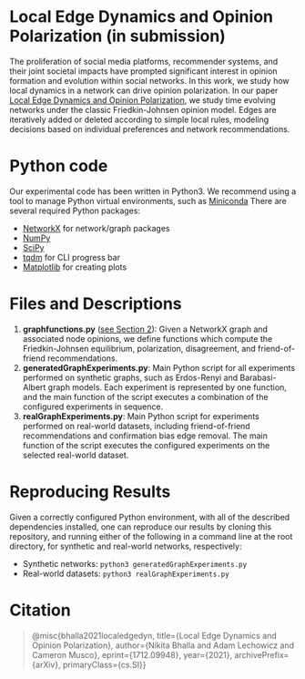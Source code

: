 # Local Edge Dynamics and Opinion Polarization (in submission)


The proliferation of social media platforms, recommender systems, and their joint societal impacts have prompted significant interest in opinion formation and evolution within social networks. In this work, we study how local dynamics in a network can drive opinion polarization. In our paper [Local Edge Dynamics and Opinion Polarization](https://arxiv.org/abs/XXXXXXX), we study time evolving networks under the classic Friedkin-Johnsen opinion model. Edges are iteratively added or deleted according to simple local rules, modeling decisions based on individual preferences and network recommendations.

# Python code 

Our experimental code has been written in Python3.  We recommend using a tool to manage Python virtual environments, such as [Miniconda](https://docs.conda.io/en/latest/miniconda.html)  There are several required Python packages:
- [NetworkX](https://networkx.org) for network/graph packages
- [NumPy](https://numpy.org)
- [SciPy](https://scipy.org)
- [tqdm](https://github.com/tqdm/tqdm) for CLI progress bar
- [Matplotlib](https://matplotlib.org) for creating plots 

# Files and Descriptions

1. **graphfunctions.py** ([see Section 2]()): Given a NetworkX graph and associated node opinions, we define functions which compute the Friedkin-Johnsen equilibrium, polarization, disagreement, and friend-of-friend recommendations.
2. **generatedGraphExperiments.py**: Main Python script for all experiments performed on synthetic graphs, such as Erdos-Renyi and Barabasi-Albert graph models.  Each experiment is represented by one function, and the main function of the script executes a combination of the configured experiments in sequence.
3. **realGraphExperiments.py**: Main Python script for experiments performed on real-world datasets, including friend-of-friend recommendations and confirmation bias edge removal.  The main function of the script executes the configured experiments on the selected real-world dataset.

# Reproducing Results

Given a correctly configured Python environment, with all of the described dependencies installed, one can reproduce our results by cloning this repository, and running either of the following in a command line at the root directory, for synthetic and real-world networks, respectively:

- Synthetic networks: ``python3 generatedGraphExperiments.py``
- Real-world datasets: ``python3 realGraphExperiments.py``


# Citation

> @misc{bhalla2021localedgedyn, 
> title={Local Edge Dynamics and Opinion Polarization},
> author={Nikita Bhalla and Adam Lechowicz and Cameron Musco},
> eprint={1712.09948},
> year={2021},
> archivePrefix={arXiv},
> primaryClass={cs.SI}}